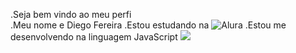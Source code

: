.Seja bem vindo ao meu perfi      
.Meu nome e Diego Fereira 
.Estou estudando na ![Alura](linkhttps://www.alura.com.br/)
.Estou me desenvolvendo na linguagem JavaScript
![](link)

